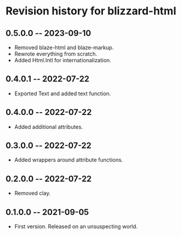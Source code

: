 # Revision history for blizzard-html

## 0.5.0.0 -- 2023-09-10

* Removed blaze-html and blaze-markup.
* Rewrote everything from scratch.
* Added Html.Intl for internationalization.

## 0.4.0.1 -- 2022-07-22

* Exported Text and added text function.

## 0.4.0.0 -- 2022-07-22

* Added additional attributes.

## 0.3.0.0 -- 2022-07-22

* Added wrappers around attribute functions.

## 0.2.0.0 -- 2022-07-22

* Removed clay.

## 0.1.0.0 -- 2021-09-05

* First version. Released on an unsuspecting world.
